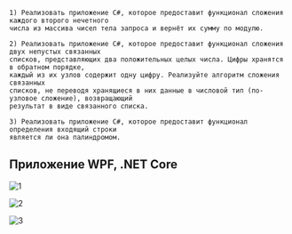 

    1) Реализовать приложение C#, которое предоставит функционал сложения каждого второго нечетного 
    числа из массива чисел тела запроса и вернёт их сумму по модулю.

    2) Реализовать приложение C#, которое предоставит функционал сложения двух непустых связанных 
    списков, представляющих два положительных целых числа. Цифры хранятся в обратном порядке,
    каждый из их узлов содержит одну цифру. Реализуйте алгоритм сложения связанных
    списков, не переводя хранящиеся в них данные в числовой тип (по-узловое сложение), возвращающий
    результат в виде связанного списка.

    3) Реализовать приложение C#, которое предоставит функционал определения входящий строки
    является ли она палиндромом.

   ## Приложение WPF, .NET Core     
    
![1](https://user-images.githubusercontent.com/77540319/145077263-46345477-48c4-4768-b7d7-bea1da1761b3.png)

![2](https://user-images.githubusercontent.com/77540319/145077306-16da52ba-a590-4198-ad31-00ef35079849.png)

![3](https://user-images.githubusercontent.com/77540319/145077325-cf869448-39cd-432e-afa4-f47bf00db0a5.png)
